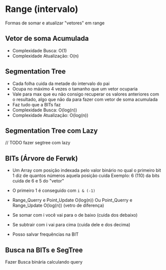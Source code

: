 # Range (intervalo)
Formas de somar e atualizar "vetores" em range

## Vetor de soma Acumulada
- Complexidade Busca: O(1)
- Complexidade Atualização: O(n)

## Segmentation Tree
- Cada folha cuida da metade do intervalo do pai
- Ocupa no máximo 4 vezes o tamanho que um vetor ocuparia
- Vale para max que eu não consigo recuperar os valores anteriores com o resultado, algo que não da para fazer com vetor de soma acumulada
- Faz tudo que a BITs faz
- Complexidade Busca: O(log(n))
- Complexidade Atualização: O(log(n))

## Segmentation Tree com Lazy
// TODO fazer segtree com lazy

## BITs (Árvore de Ferwk)
- Um Array com posição indexada pelo valor binário no qual o primeiro bit 1 diz de quantos números aquela posição cuida
Exemplo: 6 (110) da bits cuida de 6 e 5 do "vetor"
- O primeiro 1 é conseguido com `i & (-1)`
- Range_Querry e Point_Update O(log(n))
Ou Point_Querry e Range_Update O(log(n)) (vetro de diferença)


- Se somar com i você vai para o de baixo (cuida dos debaixo)
- Se subtrair com i vai para cima (cuida dele e dos decima)
- Posso salvar frequências na BIT

## Busca na BITs e SegTree
Fazer Busca binária calculando query

